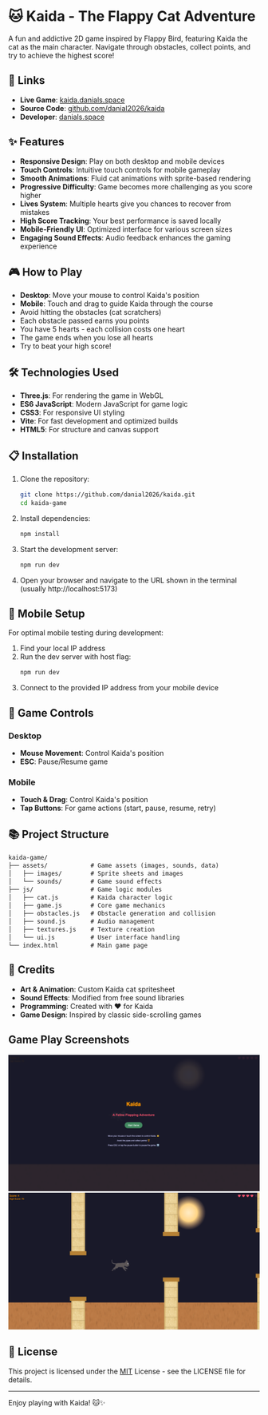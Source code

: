 # 🐱 Kaida - The Flappy Cat Adventure

A fun and addictive 2D game inspired by Flappy Bird, featuring Kaida the cat as the main character. Navigate through obstacles, collect points, and try to achieve the highest score!

## 🔗 Links

- **Live Game**: [kaida.danials.space](https://kaida.danials.space/)
- **Source Code**: [github.com/danial2026/kaida](https://github.com/danial2026/kaida)
- **Developer**: [danials.space](https://danials.space)

## ✨ Features

- **Responsive Design**: Play on both desktop and mobile devices
- **Touch Controls**: Intuitive touch controls for mobile gameplay
- **Smooth Animations**: Fluid cat animations with sprite-based rendering
- **Progressive Difficulty**: Game becomes more challenging as you score higher
- **Lives System**: Multiple hearts give you chances to recover from mistakes
- **High Score Tracking**: Your best performance is saved locally
- **Mobile-Friendly UI**: Optimized interface for various screen sizes
- **Engaging Sound Effects**: Audio feedback enhances the gaming experience

## 🎮 How to Play

- **Desktop**: Move your mouse to control Kaida's position
- **Mobile**: Touch and drag to guide Kaida through the course
- Avoid hitting the obstacles (cat scratchers)
- Each obstacle passed earns you points
- You have 5 hearts - each collision costs one heart
- The game ends when you lose all hearts
- Try to beat your high score!

## 🛠️ Technologies Used

- **Three.js**: For rendering the game in WebGL
- **ES6 JavaScript**: Modern JavaScript for game logic
- **CSS3**: For responsive UI styling
- **Vite**: For fast development and optimized builds
- **HTML5**: For structure and canvas support

## 📋 Installation

1. Clone the repository:
   ```bash
   git clone https://github.com/danial2026/kaida.git
   cd kaida-game
   ```

2. Install dependencies:
   ```bash
   npm install
   ```

3. Start the development server:
   ```bash
   npm run dev
   ```

4. Open your browser and navigate to the URL shown in the terminal (usually http://localhost:5173)

## 📱 Mobile Setup

For optimal mobile testing during development:

1. Find your local IP address
2. Run the dev server with host flag:
   ```bash
   npm run dev
   ```
3. Connect to the provided IP address from your mobile device

## 🎯 Game Controls

### Desktop
- **Mouse Movement**: Control Kaida's position
- **ESC**: Pause/Resume game

### Mobile
- **Touch & Drag**: Control Kaida's position
- **Tap Buttons**: For game actions (start, pause, resume, retry)

## 📚 Project Structure

```
kaida-game/
├── assets/            # Game assets (images, sounds, data)
│   ├── images/        # Sprite sheets and images
│   └── sounds/        # Game sound effects
├── js/                # Game logic modules
│   ├── cat.js         # Kaida character logic
│   ├── game.js        # Core game mechanics
│   ├── obstacles.js   # Obstacle generation and collision
│   ├── sound.js       # Audio management
│   ├── textures.js    # Texture creation
│   └── ui.js          # User interface handling
└── index.html         # Main game page
```

## 🙏 Credits

- **Art & Animation**: Custom Kaida cat spritesheet
- **Sound Effects**: Modified from free sound libraries
- **Programming**: Created with ❤️ for Kaida
- **Game Design**: Inspired by classic side-scrolling games

## Game Play Screenshots

![Game Menu](screenshots/menu-screenshot.png)
![Gameplay](screenshots/gameplay-screenshot.png) 
 
## 📄 License

This project is licensed under the [MIT](LICENSE) License - see the LICENSE file for details.

---

Enjoy playing with Kaida! 🐱✨ 